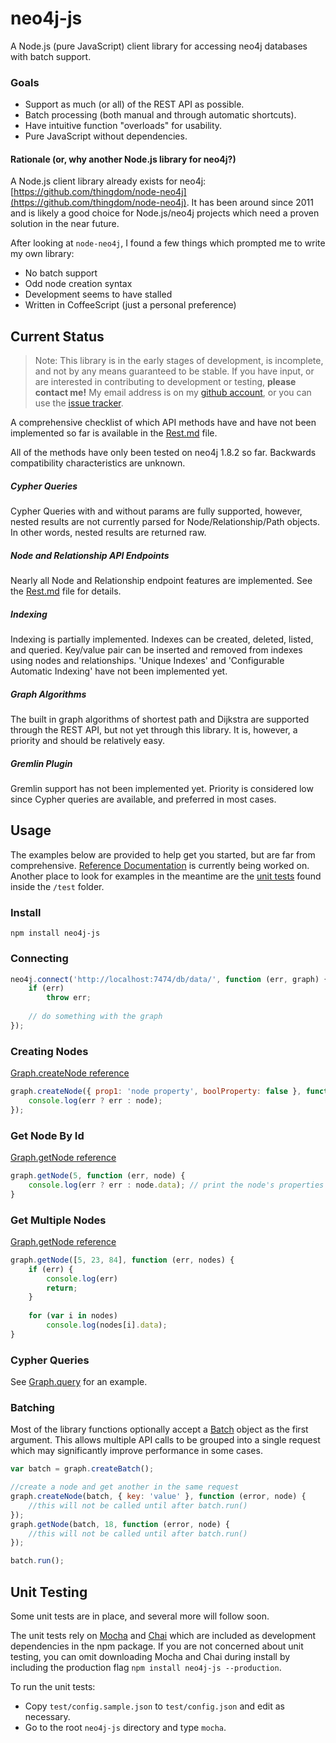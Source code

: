 # neo4j-js

A Node.js (pure JavaScript) client library for accessing neo4j databases with batch support.

### Goals

* Support as much (or all) of the REST API as possible.
* Batch processing (both manual and through automatic shortcuts).
* Have intuitive function "overloads" for usability.
* Pure JavaScript without dependencies.

#### Rationale (or, why another Node.js library for neo4j?)

A Node.js client library already exists for neo4j: [https://github.com/thingdom/node-neo4j](https://github.com/thingdom/node-neo4j). It has been around since 2011 and is likely a good choice for Node.js/neo4j projects which need a proven solution in the near future.

After looking at `node-neo4j`, I found a few things which prompted me to write my own library:

* No batch support
* Odd node creation syntax
* Development seems to have stalled
* Written in CoffeeScript (just a personal preference)

## Current Status

> Note: This library is in the early stages of development, is incomplete, and not by any means guaranteed to be stable. If you have input, or are interested in contributing to development or testing, __please contact me!__ My email address is on my [github account](https://github.com/bretcope), or you can use the [issue tracker](https://github.com/bretcope/neo4j-js/issues).

A comprehensive checklist of which API methods have and have not been implemented so far is available in the [Rest.md](docs/REST.md) file.

All of the methods have only been tested on neo4j 1.8.2 so far. Backwards compatibility characteristics are unknown. 

##### Cypher Queries

Cypher Queries with and without params are fully supported, however, nested results are not currently parsed for Node/Relationship/Path objects. In other words, nested results are returned raw.

##### Node and Relationship API Endpoints

Nearly all Node and Relationship endpoint features are implemented. See the [Rest.md](docs/REST.md) file for details.

##### Indexing

Indexing is partially implemented. Indexes can be created, deleted, listed, and queried. Key/value pair can be inserted and removed from indexes using nodes and relationships. 'Unique Indexes' and 'Configurable Automatic Indexing' have not been implemented yet.

##### Graph Algorithms

The built in graph algorithms of shortest path and Dijkstra are supported through the REST API, but not yet through this library. It is, however, a priority and should be relatively easy.

##### Gremlin Plugin

Gremlin support has not been implemented yet. Priority is considered low since Cypher queries are available, and preferred in most cases.

## Usage

The examples below are provided to help get you started, but are far from comprehensive. [Reference Documentation](docs/Documentation.md) is currently being worked on. Another place to look for examples in the meantime are the [unit tests](#unit-testing) found inside the `/test` folder.

### Install

```
npm install neo4j-js
```

### Connecting

```javascript
neo4j.connect('http://localhost:7474/db/data/', function (err, graph) {
    if (err)
        throw err;
        
    // do something with the graph
});
```

### Creating Nodes

[Graph.createNode reference](docs/Graph.md#createnode)

```javascript
graph.createNode({ prop1: 'node property', boolProperty: false }, function (err, node) {
    console.log(err ? err : node);
});
```

### Get Node By Id

[Graph.getNode reference](docs/Graph.md#getnode)

```javascript
graph.getNode(5, function (err, node) {
    console.log(err ? err : node.data); // print the node's properties
}
```

### Get Multiple Nodes

[Graph.getNode reference](docs/Graph.md#getnode)

```javascript
graph.getNode([5, 23, 84], function (err, nodes) {
    if (err) {
        console.log(err)
        return;
    }
    
    for (var i in nodes)
        console.log(nodes[i].data);
}
```

### Cypher Queries

See [Graph.query](docs/Graph.md#query) for an example.

### Batching

Most of the library functions optionally accept a [Batch](docs/Batch.md) object as the first argument. This allows multiple API calls to be grouped into a single request which may significantly improve performance in some cases.

```javascript
var batch = graph.createBatch();

//create a node and get another in the same request
graph.createNode(batch, { key: 'value' }, function (error, node) {
    //this will not be called until after batch.run()
});
graph.getNode(batch, 18, function (error, node) {
    //this will not be called until after batch.run()
});

batch.run();
```

## Unit Testing

Some unit tests are in place, and several more will follow soon.

The unit tests rely on [Mocha](http://visionmedia.github.com/mocha/) and [Chai](http://chaijs.com/) which are included as development dependencies in the npm package. If you are not concerned about unit testing, you can omit downloading Mocha and Chai during install by including the production flag `npm install neo4j-js --production`.
 
To run the unit tests:

* Copy `test/config.sample.json` to `test/config.json` and edit as necessary.
* Go to the root `neo4j-js` directory and type `mocha`.
